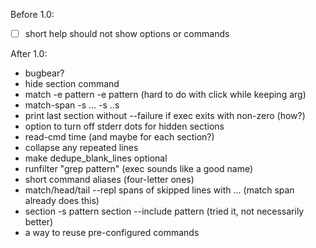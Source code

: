 
Before 1.0:

* [ ] short help should not show options or commands


After 1.0:

* bugbear?
* hide section command
* match -e pattern -e pattern (hard to do with click while keeping arg)
* match-span -s ... -s ..s
* print last section without --failure if exec exits with non-zero (how?)
* option to turn off stderr dots for hidden sections
* read-cmd time (and maybe for each section?)
* collapse any repeated lines
* make dedupe_blank_lines optional
* runfilter "grep pattern" (exec sounds like a good name)
* short command aliases (four-letter ones)
* match/head/tail --repl spans of skipped lines with ... (match span already does this)
* section -s pattern section --include pattern (tried it, not necessarily better)
* a way to reuse pre-configured commands
